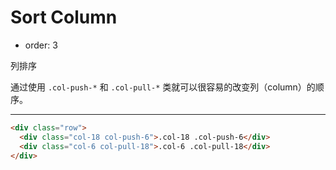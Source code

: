 # Sort Column

- order: 3 

列排序

通过使用 `.col-push-*` 和 `.col-pull-*` 类就可以很容易的改变列（column）的顺序。

---

````html
<div class="row">
  <div class="col-18 col-push-6">.col-18 .col-push-6</div>
  <div class="col-6 col-pull-18">.col-6 .col-pull-18</div>
</div>
````


